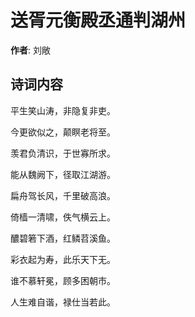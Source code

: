 # 送胥元衡殿丞通判湖州

**作者**: 刘敞

## 诗词内容

平生笑山涛，非隐复非吏。

今更欲似之，颠瞑老将至。

羡君负清识，于世寡所求。

能从魏阙下，径取江湖游。

扁舟驾长风，千里破高浪。

倚樯一清啸，佚气横云上。

醲碧箬下酒，红鳞苕溪鱼。

彩衣起为寿，此乐天下无。

谁不慕轩冕，顾多困朝市。

人生难自谐，禄仕当若此。

